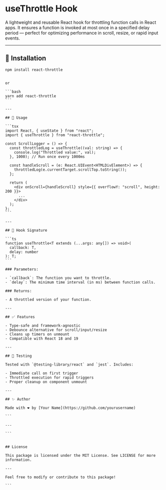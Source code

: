 # useThrottle Hook

A lightweight and reusable React hook for throttling function calls in React apps. It ensures a function is invoked at most once in a specified delay period — perfect for optimizing performance in scroll, resize, or rapid input events.

---

## 🚀 Installation

```bash
npm install react-throttle
```

````

or

```bash
yarn add react-throttle
```

---

## 🔧 Usage

```tsx
import React, { useState } from "react";
import { useThrottle } from "react-throttle";

const ScrollLogger = () => {
  const throttledLog = useThrottle((val: string) => {
    console.log("Throttled value:", val);
  }, 1000); // Run once every 1000ms

  const handleScroll = (e: React.UIEvent<HTMLDivElement>) => {
    throttledLog(e.currentTarget.scrollTop.toString());
  };

  return (
    <div onScroll={handleScroll} style={{ overflowY: "scroll", height: 200 }}>
      ...
    </div>
  );
};
```

---

## 🧠 Hook Signature

```ts
function useThrottle<T extends (...args: any[]) => void>(
  callback: T,
  delay: number
): T;
```

### Parameters:

- `callback`: The function you want to throttle.
- `delay`: The minimum time interval (in ms) between function calls.

### Returns:

- A throttled version of your function.

---

## ✅ Features

- Type-safe and framework-agnostic
- Debounce alternative for scroll/input/resize
- Cleans up timers on unmount
- Compatible with React 18 and 19

---

## 🧪 Testing

Tested with `@testing-library/react` and `jest`. Includes:

- Immediate call on first trigger
- Throttled execution for rapid triggers
- Proper cleanup on component unmount

---

## ✨ Author

Made with ❤️ by [Your Name](https://github.com/yourusername)

```

---

```


## License

This package is licensed under the MIT License. See LICENSE for more information.

---

Feel free to modify or contribute to this package!

```
````
